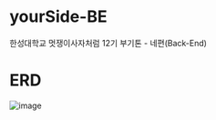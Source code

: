 # yourSide-BE
한성대학교 멋쟁이사자처럼 12기 부기톤 - 네편(Back-End)

# ERD
![image](https://github.com/HSU-Likelion12-yourSide/YourSide-Server/assets/147326233/19e1f076-8540-4174-bef4-b502660f90ec)


